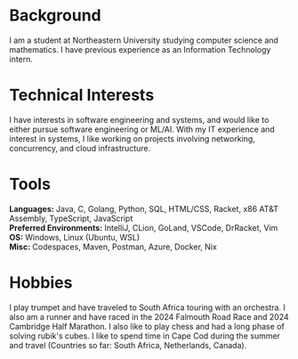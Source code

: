 # Background
I am a student at Northeastern University studying computer science and mathematics. I have previous experience as an Information Technology intern.

# Technical Interests
I have interests in software engineering and systems, and would like to either pursue software engineering or ML/AI. With my IT experience and interest in systems, I like working on projects involving networking, concurrency, and cloud infrastructure.

# Tools
**Languages:** Java, C, Golang, Python, SQL, HTML/CSS, Racket, x86 AT&T Assembly, TypeScript, JavaScript  
**Preferred Environments:** IntelliJ, CLion, GoLand, VSCode, DrRacket, Vim  
**OS:** Windows, Linux (Ubuntu, WSL)  
**Misc:** Codespaces, Maven, Postman, Azure, Docker, Nix   

# Hobbies
I play trumpet and have traveled to South Africa touring with an orchestra. I also am a runner and have raced in the 2024 Falmouth Road Race and 2024 Cambridge Half Marathon. I also like to play chess and had a long phase of solving rubik's cubes. I like to spend time in Cape Cod during the summer and travel (Countries so far: South Africa, Netherlands, Canada).
